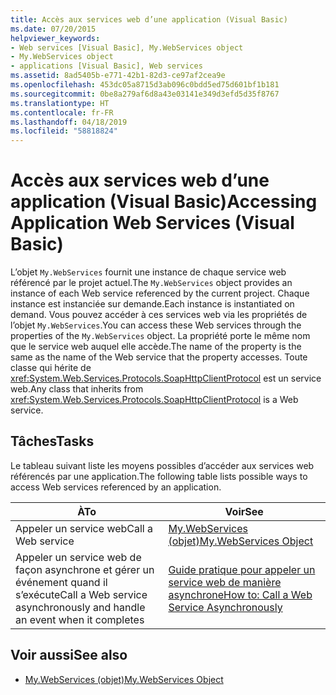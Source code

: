 ```yaml
---
title: Accès aux services web d’une application (Visual Basic)
ms.date: 07/20/2015
helpviewer_keywords:
- Web services [Visual Basic], My.WebServices object
- My.WebServices object
- applications [Visual Basic], Web services
ms.assetid: 8ad5405b-e771-42b1-82d3-ce97af2cea9e
ms.openlocfilehash: 453dc05a8715d3ab096c0bdd5ed75d601bf1b181
ms.sourcegitcommit: 0be8a279af6d8a43e03141e349d3efd5d35f8767
ms.translationtype: HT
ms.contentlocale: fr-FR
ms.lasthandoff: 04/18/2019
ms.locfileid: "58818824"
---
```

# <a name="accessing-application-web-services-visual-basic"></a><span data-ttu-id="22e08-102">Accès aux services web d’une application (Visual Basic)</span><span class="sxs-lookup"><span data-stu-id="22e08-102">Accessing Application Web Services (Visual Basic)</span></span>
<span data-ttu-id="22e08-103">L’objet `My.WebServices` fournit une instance de chaque service web référencé par le projet actuel.</span><span class="sxs-lookup"><span data-stu-id="22e08-103">The `My.WebServices` object provides an instance of each Web service referenced by the current project.</span></span> <span data-ttu-id="22e08-104">Chaque instance est instanciée sur demande.</span><span class="sxs-lookup"><span data-stu-id="22e08-104">Each instance is instantiated on demand.</span></span> <span data-ttu-id="22e08-105">Vous pouvez accéder à ces services web via les propriétés de l’objet `My.WebServices`.</span><span class="sxs-lookup"><span data-stu-id="22e08-105">You can access these Web services through the properties of the `My.WebServices` object.</span></span> <span data-ttu-id="22e08-106">La propriété porte le même nom que le service web auquel elle accède.</span><span class="sxs-lookup"><span data-stu-id="22e08-106">The name of the property is the same as the name of the Web service that the property accesses.</span></span> <span data-ttu-id="22e08-107">Toute classe qui hérite de <xref:System.Web.Services.Protocols.SoapHttpClientProtocol> est un service web.</span><span class="sxs-lookup"><span data-stu-id="22e08-107">Any class that inherits from <xref:System.Web.Services.Protocols.SoapHttpClientProtocol> is a Web service.</span></span>  
  
## <a name="tasks"></a><span data-ttu-id="22e08-108">Tâches</span><span class="sxs-lookup"><span data-stu-id="22e08-108">Tasks</span></span>  
 <span data-ttu-id="22e08-109">Le tableau suivant liste les moyens possibles d’accéder aux services web référencés par une application.</span><span class="sxs-lookup"><span data-stu-id="22e08-109">The following table lists possible ways to access Web services referenced by an application.</span></span>  
  
|<span data-ttu-id="22e08-110">À</span><span class="sxs-lookup"><span data-stu-id="22e08-110">To</span></span>|<span data-ttu-id="22e08-111">Voir</span><span class="sxs-lookup"><span data-stu-id="22e08-111">See</span></span>|  
|---|---|   
|<span data-ttu-id="22e08-112">Appeler un service web</span><span class="sxs-lookup"><span data-stu-id="22e08-112">Call a Web service</span></span>|[<span data-ttu-id="22e08-113">My.WebServices (objet)</span><span class="sxs-lookup"><span data-stu-id="22e08-113">My.WebServices Object</span></span>](../../../visual-basic/language-reference/objects/my-webservices-object.md)|  
|<span data-ttu-id="22e08-114">Appeler un service web de façon asynchrone et gérer un événement quand il s’exécute</span><span class="sxs-lookup"><span data-stu-id="22e08-114">Call a Web service asynchronously and handle an event when it completes</span></span>|[<span data-ttu-id="22e08-115">Guide pratique pour appeler un service web de manière asynchrone</span><span class="sxs-lookup"><span data-stu-id="22e08-115">How to: Call a Web Service Asynchronously</span></span>](../../../visual-basic/developing-apps/programming/how-to-call-a-web-service-asynchronously.md)|  
  
## <a name="see-also"></a><span data-ttu-id="22e08-116">Voir aussi</span><span class="sxs-lookup"><span data-stu-id="22e08-116">See also</span></span>

- [<span data-ttu-id="22e08-117">My.WebServices (objet)</span><span class="sxs-lookup"><span data-stu-id="22e08-117">My.WebServices Object</span></span>](../../../visual-basic/language-reference/objects/my-webservices-object.md)
